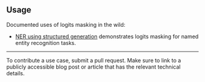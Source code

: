 ## Usage

Documented uses of logits masking in the wild:
* [NER using structured generation](https://v4nn4.github.io/posts/ner-using-structured-generation/) demonstrates logits masking for named entity recognition tasks.

-------
To contribute a use case, submit a pull request. Make sure to link to a publicly accessible blog post or article that has the relevant technical details.
